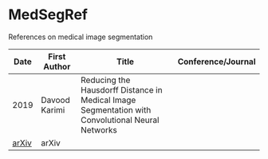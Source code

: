 # MedSegRef

References on medical image segmentation

Date	| First Author	| Title	| Conference/Journal
---- | -----------| --------------------| -------------
2019 |Davood Karimi | Reducing the Hausdorff Distance in Medical Image Segmentation with Convolutional Neural Networks
 [arXiv](https://arxiv.org/abs/1904.10030) | arXiv 
